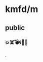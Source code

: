 # kmfd/m
## public
### 💥☠️💣🌀👊🏼
















































































































.
